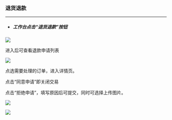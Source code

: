 ### 退货退款

---

* ##### 工作台点击“退货退款”按钮


![](http://sellerhub.ymatou.com/helpview/img/thtk_1.png)

进入后可查看退款申请列表

![](http://sellerhub.ymatou.com/helpview/img/thtk_2.png)

点选需要处理的订单，进入详情页。

点击“同意申请”即关闭交易

点击“拒绝申请”，填写原因后可提交，同时可选择上传图片。

![](http://sellerhub.ymatou.com/helpview/img/thtk_3.png)

![](http://sellerhub.ymatou.com/helpview/img/thtk_4.png)





